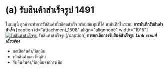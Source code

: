 # (a)    รับสินค้าสำเร็จรูป  1491

ในเมนูนี้ ลูกค้าจะทำการรับสินค้าที่ผลิตดสำเร็จ พร้อมต้นทุนที่ได้
มาบันทึกในระบบ **การบันทึกรับสินค้าสำเร็จ** [caption id="attachment_1508"
align="alignnone" width="1915"][![รับสินค้าสำเร็จรูป](/images/รับสินค้าสำเร็จรูป.jpg)](/images/รับสินค้าสำเร็จรูป.jpg) รับสินค้าสำเร็จรูป[/caption]
**การยกเลิกการรับสินค้สำเร็จรูป**     _**Link ระบบที่เกี่ยวข้อง**_

  * ขอเบิกสินค้า/วัตถุดิบ
  * เบิกสินค้าและวัตถุดิบ
  * รับคืนสินค้า/วัตถุดิบจากการเบิก



